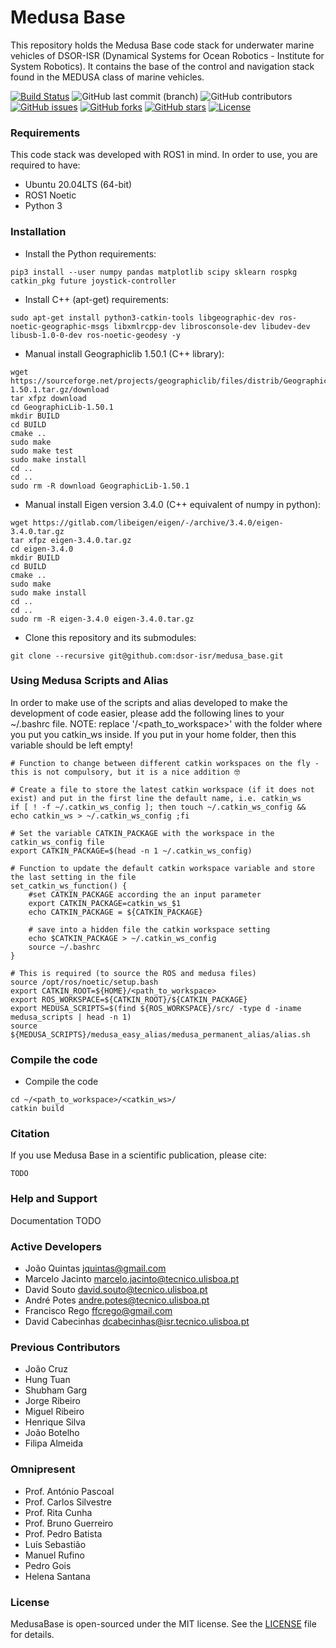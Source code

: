 # Medusa Base
This repository holds the Medusa Base code stack for underwater marine vehicles of DSOR-ISR (Dynamical Systems for Ocean Robotics - Institute for System Robotics). It contains the base of the control and navigation stack found in the MEDUSA class of marine vehicles.

[![Build Status](https://ci.dsor.isr.tecnico.ulisboa.pt/buildStatus/icon?job=GitHub+DSOR%2Fmedusa_base%2Fmain)](https://ci.dsor.isr.tecnico.ulisboa.pt/job/GitHub%20DSOR/job/medusa_base/job/main/)
![GitHub last commit (branch)](https://img.shields.io/github/last-commit/dsor-isr/medusa_base/main)
![GitHub contributors](https://img.shields.io/github/contributors/dsor-isr/medusa_base)
[![GitHub issues](https://img.shields.io/github/issues/dsor-isr/medusa_base)](https://github.com/dsor-isr/medusa_base/issues)
[![GitHub forks](https://img.shields.io/github/forks/dsor-isr/medusa_base)](https://github.com/dsor-isr/medusa_base/network)
[![GitHub stars](https://img.shields.io/github/stars/dsor-isr/medusa_base)](https://github.com/dsor-isr/medusa_base/stargazers)
[![License](https://img.shields.io/github/license/dsor-isr/medusa_base?color=blue)](https://github.com/dsor-isr/medusa_base/blob/main/LICENSE)

### Requirements
This code stack was developed with ROS1 in mind. In order to use, you are required to have:
- Ubuntu 20.04LTS (64-bit)
- ROS1 Noetic
- Python 3

### Installation
- Install the Python requirements:
```
pip3 install --user numpy pandas matplotlib scipy sklearn rospkg catkin_pkg future joystick-controller
```

- Install C++ (apt-get) requirements:
```
sudo apt-get install python3-catkin-tools libgeographic-dev ros-noetic-geographic-msgs libxmlrcpp-dev librosconsole-dev libudev-dev libusb-1.0-0-dev ros-noetic-geodesy -y
```

- Manual install Geographiclib 1.50.1 (C++ library):
```
wget https://sourceforge.net/projects/geographiclib/files/distrib/GeographicLib-1.50.1.tar.gz/download
tar xfpz download
cd GeographicLib-1.50.1 
mkdir BUILD
cd BUILD
cmake ..
sudo make
sudo make test
sudo make install
cd ..
cd ..
sudo rm -R download GeographicLib-1.50.1
```

- Manual install Eigen version 3.4.0 (C++ equivalent of numpy in python):
```
wget https://gitlab.com/libeigen/eigen/-/archive/3.4.0/eigen-3.4.0.tar.gz
tar xfpz eigen-3.4.0.tar.gz
cd eigen-3.4.0
mkdir BUILD
cd BUILD
cmake ..
sudo make
sudo make install
cd ..
cd ..
sudo rm -R eigen-3.4.0 eigen-3.4.0.tar.gz
```

- Clone this repository and its submodules:
```
git clone --recursive git@github.com:dsor-isr/medusa_base.git
```

### Using Medusa Scripts and Alias
In order to make use of the scripts and alias developed to make the development of code easier, please add the following lines to your ~/.bashrc file.
NOTE: replace '/<path_to_workspace>' with the folder where you put you catkin_ws inside. If you put in your home folder, then this variable should be left empty!
```
# Function to change between different catkin workspaces on the fly - this is not compulsory, but it is a nice addition 🤓

# Create a file to store the latest catkin workspace (if it does not exist) and put in the first line the default name, i.e. catkin_ws
if [ ! -f ~/.catkin_ws_config ]; then touch ~/.catkin_ws_config && echo catkin_ws > ~/.catkin_ws_config ;fi

# Set the variable CATKIN_PACKAGE with the workspace in the catkin_ws_config file
export CATKIN_PACKAGE=$(head -n 1 ~/.catkin_ws_config)

# Function to update the default catkin workspace variable and store the last setting in the file
set_catkin_ws_function() {
    #set CATKIN_PACKAGE according the an input parameter
    export CATKIN_PACKAGE=catkin_ws_$1
    echo CATKIN_PACKAGE = ${CATKIN_PACKAGE}
    
    # save into a hidden file the catkin workspace setting
    echo $CATKIN_PACKAGE > ~/.catkin_ws_config
    source ~/.bashrc
}

# This is required (to source the ROS and medusa files)
source /opt/ros/noetic/setup.bash
export CATKIN_ROOT=${HOME}/<path_to_workspace>
export ROS_WORKSPACE=${CATKIN_ROOT}/${CATKIN_PACKAGE}
export MEDUSA_SCRIPTS=$(find ${ROS_WORKSPACE}/src/ -type d -iname medusa_scripts | head -n 1)
source ${MEDUSA_SCRIPTS}/medusa_easy_alias/medusa_permanent_alias/alias.sh
```

### Compile the code
- Compile the code
```
cd ~/<path_to_workspace>/<catkin_ws>/
catkin build
```

### Citation
If you use Medusa Base in a scientific publication, please cite:
```
TODO
```

### Help and Support
Documentation TODO

### Active Developers
- João Quintas <jquintas@gmail.com>
- Marcelo Jacinto <marcelo.jacinto@tecnico.ulisboa.pt>
- David Souto <david.souto@tecnico.ulisboa.pt>
- André Potes <andre.potes@tecnico.ulisboa.pt>
- Francisco Rego <ffcrego@gmail.com>
- David Cabecinhas <dcabecinhas@isr.tecnico.ulisboa.pt>

### Previous Contributors
- João Cruz
- Hung Tuan
- Shubham Garg
- Jorge Ribeiro
- Miguel Ribeiro
- Henrique Silva
- João Botelho
- Filipa Almeida

### Omnipresent
- Prof. António Pascoal
- Prof. Carlos Silvestre
- Prof. Rita Cunha
- Prof. Bruno Guerreiro
- Prof. Pedro Batista
- Luís Sebastião
- Manuel Rufino
- Pedro Gois
- Helena Santana

### License
MedusaBase is open-sourced under the MIT license. See the [LICENSE](LICENSE) file for details.
